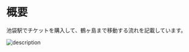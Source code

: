 # 概要

池袋駅でチケットを購入して、鶴ヶ島まで移動する流れを記載しています。

![description](https://user-images.githubusercontent.com/56988/221233559-580eb9a0-cc7e-4f1d-9dce-3ab5925720bb.png)

## 
